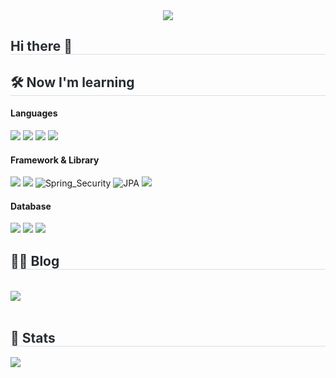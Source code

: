 <div align= "center">
    <img src="https://capsule-render.vercel.app/api?type=waving&color=000000&height=120&text=Donghoon's%20github&animation=fadeIn&fontColor=322f2f&fontSize=50" />
    </div>
    <div style="text-align: left;"> 
    <h2 style="border-bottom: 1px solid #d8dee4; color: #282d33;"> Hi there 👋 </h2>  
    <div style="font-weight: 700; font-size: 15px; text-align: left; color: #282d33;">  </div> 
    </div>
    <div style="text-align: left;">
    <h2 style="border-bottom: 1px solid #d8dee4; color: #282d33;"> 🛠️ Now I'm learning </h2>
     
#### Languages
  
  <div style="margin: ; text-align: left;" "text-align: left;"> <img src="https://img.shields.io/badge/Java-007396?style=for-the-badge&logo=Java&logoColor=white">
          <img src="https://img.shields.io/badge/Python-3776AB?style=for-the-badge&logo=Python&logoColor=white">
          <img src="https://img.shields.io/badge/C-A8B9CC?style=for-the-badge&logo=C&logoColor=white">
          <img src="https://img.shields.io/badge/C++-00599C?style=for-the-badge&logo=C%2B%2B&logoColor=white">
         
        

  <br>
  
  #### Framework & Library

          
<img src="https://img.shields.io/badge/Spring-6DB33F?style=for-the-badge&logo=Spring&logoColor=white">
          <img src="https://img.shields.io/badge/Spring Boot-6DB33F?style=for-the-badge&logo=Spring Boot&logoColor=white">
           <img alt="Spring_Security" src ="https://img.shields.io/badge/Spring Security-6DB33F.svg?&style=for-the-badge&logo=Spring Security&logoColor=white"/>
          <img alt="JPA" src ="https://img.shields.io/badge/JPA-59666C.svg?&style=for-the-badge&logo=Hibernate&logoColor=white"/>
          <img src="https://img.shields.io/badge/Django-092E20?style=for-the-badge&logo=Django&logoColor=white">

  <br>
  
#### Database
  <img src="https://img.shields.io/badge/MySQL-4479A1?style=for-the-badge&logo=MySQL&logoColor=white">
          <img src="https://img.shields.io/badge/MariaDB-003545?style=for-the-badge&logo=MariaDB&logoColor=white">
          <img src="https://img.shields.io/badge/MongoDB-47A248?style=for-the-badge&logo=MongoDB&logoColor=white">
          <br/></div>
    </div>
    <div style="text-align: left;">
    <h2 style="border-bottom: 1px solid #d8dee4; color: #282d33;"> 🧑‍💻 Blog </h2> <br> 
    <div style="text-align: left;"> <a href=https://velog.io/@jjeongdong> <img src="https://img.shields.io/badge/Velog-20C997?style=for-the-badge&logo=Velog&logoColor=white&link=https://velog.io/@jjeongdong"> </a>
          </div>  <br> 
    <div style="text-align: left;">  </div> 
    </div>
    <div style="text-align: left;"> 
    <h2 style="border-bottom: 1px solid #d8dee4; color: #282d33;"> 🏅 Stats </h2> <div style="text-align: left;"> <img src="https://github-readme-stats.vercel.app/api?username=jjeongdong&bg_color=180,00000000,&title_color=000000&text_color=000000"
         />  </div> 
    </div>
    
